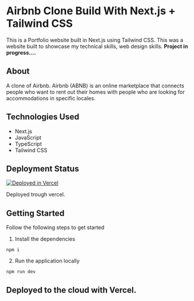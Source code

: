 # Airbnb Clone Build With Next.js + Tailwind CSS

This is a Portfolio website built in Next.js using Tailwind CSS. This was a website built to showcase my technical skills, web design skills. 
**Project in progress....**

## About

A clone of Airbnb. Airbnb (ABNB) is an online marketplace that connects people who want to rent out their homes with people who are looking for accommodations in specific locales. 

## Technologies Used

* Next.js
* JavaScript
* TypeScript
* Tailwind CSS

## Deployment Status

[![Deployed in Vercel](https://vercel.com/button)](https://airbnb-clone-build-chinmayakain.vercel.app/)
<div>
<p>Deployed trough vercel.<p>
</div>

## Getting Started

Follow the following steps to get started

1. Install the dependencies
```
npm i
```

2. Run the application locally
```
npm run dev
```

## Deployed to the cloud with Vercel.

